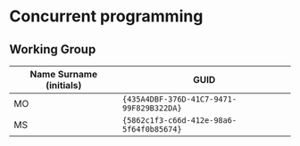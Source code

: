 # Concurrent programming

## Working Group

| Name Surname (initials) | GUID                                     |
| ----------------------- | ---------------------------------------- |
| MO                      | `{435A4DBF-376D-41C7-9471-99F829B322DA}` |
| MS                      | `{5862c1f3-c66d-412e-98a6-5f64f0b85674}` |

